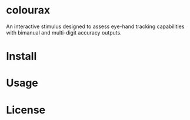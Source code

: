 # colourax
An interactive stimulus designed to assess eye-hand tracking capabilities with bimanual and multi-digit accuracy outputs.
# Install
# Usage
# License
